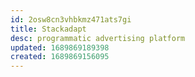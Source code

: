 ```yaml
---
id: 2osw8cn3vhbkmz471ats7gi
title: Stackadapt
desc: programmatic advertising platform
updated: 1689869189398
created: 1689869156095
---
```

